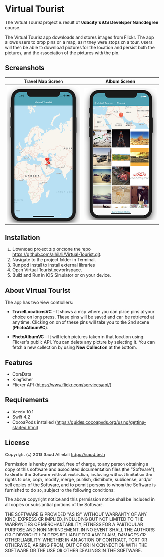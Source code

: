 # Virtual Tourist

The Virtual Tourist project is result of **Udacity's iOS Developer Nanodegree** course.

The Virtual Tourist app downloads and stores images from Flickr. The app allows users to drop pins on a map, as if they were stops on a tour. Users will then be able to download pictures for the location and persist both the pictures, and the association of the pictures with the pin.

## Screenshots

Travel Map Screen       |  Album Screen
:-------------------------:|:-------------------------:
![Travel Map Screen](https://raw.githubusercontent.com/alhilali/Virtual-Tourist/master/Screenshots/TravelMapScreen.png) | ![Album Screen](https://raw.githubusercontent.com/alhilali/Virtual-Tourist/master/Screenshots/AlbumScreen.png)

## Installation
1. Download project zip or clone the repo https://github.com/alhilali/Virtual-Tourist.git.
2. Navigate to the project folder in Terminal.
3. Run pod install to install external libraries
3. Open Virtual Tourist.xcworkspace.
4. Build and Run in iOS Simulator or on your device.

## About Virtual Tourist
The app has two view controllers:

- **TravelLocationsVC** - It shows a map where you can place pins at your choice on long press. These pins will be saved and can be retrieved at any time. Clicking on on of these pins will take you to the 2nd scene (**PhotoAlbumVC**).

- **PhotoAlbumVC** - It will fetch pictures taken in that location using Flicker's public API. You can delete any picture by selecting it. You can fetch a new collection by using **New Collection** at the bottom.

## Features

- CoreData
- Kingfisher
- Flicker API (https://www.flickr.com/services/api/)

## Requirements

- Xcode 10.1
- Swift 4.2
- CocoaPods installed (https://guides.cocoapods.org/using/getting-started.html)

## License

Copyright (c) 2019 Saud Alhelali https://saud.tech

Permission is hereby granted, free of charge, to any person obtaining a copy
of this software and associated documentation files (the "Software"), to deal
in the Software without restriction, including without limitation the rights
to use, copy, modify, merge, publish, distribute, sublicense, and/or sell
copies of the Software, and to permit persons to whom the Software is
furnished to do so, subject to the following conditions:

The above copyright notice and this permission notice shall be included in
all copies or substantial portions of the Software.

THE SOFTWARE IS PROVIDED "AS IS", WITHOUT WARRANTY OF ANY KIND, EXPRESS OR
IMPLIED, INCLUDING BUT NOT LIMITED TO THE WARRANTIES OF MERCHANTABILITY,
FITNESS FOR A PARTICULAR PURPOSE AND NONINFRINGEMENT. IN NO EVENT SHALL THE
AUTHORS OR COPYRIGHT HOLDERS BE LIABLE FOR ANY CLAIM, DAMAGES OR OTHER
LIABILITY, WHETHER IN AN ACTION OF CONTRACT, TORT OR OTHERWISE, ARISING FROM,
OUT OF OR IN CONNECTION WITH THE SOFTWARE OR THE USE OR OTHER DEALINGS IN
THE SOFTWARE.
